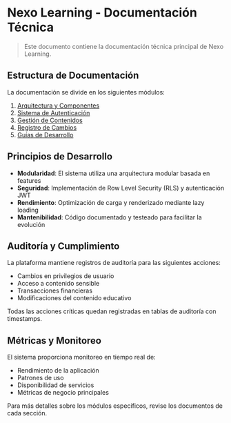 
# Nexo Learning - Documentación Técnica

> Este documento contiene la documentación técnica principal de Nexo Learning.

## Estructura de Documentación

La documentación se divide en los siguientes módulos:

1. [Arquitectura y Componentes](./modules/architecture.md)
2. [Sistema de Autenticación](./modules/authentication.md)
3. [Gestión de Contenidos](./modules/content-management.md)
4. [Registro de Cambios](./modules/changelog.md)
5. [Guías de Desarrollo](./modules/development-guides.md)

## Principios de Desarrollo

- **Modularidad**: El sistema utiliza una arquitectura modular basada en features
- **Seguridad**: Implementación de Row Level Security (RLS) y autenticación JWT
- **Rendimiento**: Optimización de carga y renderizado mediante lazy loading
- **Mantenibilidad**: Código documentado y testeado para facilitar la evolución

## Auditoría y Cumplimiento

La plataforma mantiene registros de auditoría para las siguientes acciones:
- Cambios en privilegios de usuario
- Acceso a contenido sensible
- Transacciones financieras
- Modificaciones del contenido educativo

Todas las acciones críticas quedan registradas en tablas de auditoría con timestamps.

## Métricas y Monitoreo

El sistema proporciona monitoreo en tiempo real de:
- Rendimiento de la aplicación
- Patrones de uso
- Disponibilidad de servicios
- Métricas de negocio principales

Para más detalles sobre los módulos específicos, revise los documentos de cada sección.
